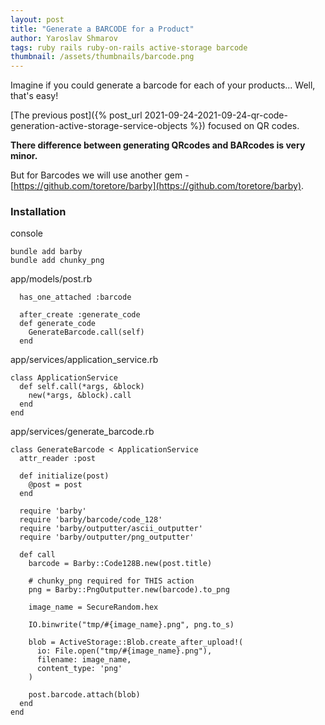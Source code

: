 ```yaml
---
layout: post
title: "Generate a BARCODE for a Product"
author: Yaroslav Shmarov
tags: ruby rails ruby-on-rails active-storage barcode
thumbnail: /assets/thumbnails/barcode.png
---
```


Imagine if you could generate a barcode for each of your products... Well, that's easy!

[The previous post]({% post_url 2021-09-24-2021-09-24-qr-code-generation-active-storage-service-objects %})
focused on QR codes.

**There difference between generating QRcodes and BARcodes is very minor.**

But for Barcodes we will use another gem - [https://github.com/toretore/barby](https://github.com/toretore/barby).

### Installation

console
```
bundle add barby
bundle add chunky_png
```

app/models/post.rb
```
  has_one_attached :barcode

  after_create :generate_code
  def generate_code
    GenerateBarcode.call(self)
  end
```

app/services/application_service.rb
```
class ApplicationService
  def self.call(*args, &block)
    new(*args, &block).call
  end
end
```

app/services/generate_barcode.rb
```
class GenerateBarcode < ApplicationService
  attr_reader :post

  def initialize(post)
    @post = post
  end

  require 'barby'
  require 'barby/barcode/code_128'
  require 'barby/outputter/ascii_outputter'
  require 'barby/outputter/png_outputter'

  def call
    barcode = Barby::Code128B.new(post.title)

    # chunky_png required for THIS action
    png = Barby::PngOutputter.new(barcode).to_png

    image_name = SecureRandom.hex

    IO.binwrite("tmp/#{image_name}.png", png.to_s)

    blob = ActiveStorage::Blob.create_after_upload!(
      io: File.open("tmp/#{image_name}.png"),
      filename: image_name,
      content_type: 'png'
    )

    post.barcode.attach(blob)
  end
end
```
